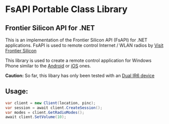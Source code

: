 # FsAPI Portable Class Library
## Frontier Silicon API for .NET
 
This is an implementation of the Frontier Silicon API (FsAPI) for .NET applications.
FsAPI is used to remote control Internet / WLAN radios by [Visit Frontier Silicon](http://www.frontier-silicon.com/)

This library is used to create a remote control application for Windows Phone similar to the [Android](https://play.google.com/store/apps/details?id=com.frontier_silicon.fsirc) or [iOS](https://itunes.apple.com/us/app/dok/id546270847) ones.

**Caution:** So far, this libary has only been tested with an [Dual IR6 device](http://www.dual.de/produkte/digitalradio/radio-station-ir-6)

## Usage:

```csharp
var client = new Client(location, pinc);
var session = await client.CreateSession();
var modes = client.GetRadioModes();
await client.SetVolume(10);
